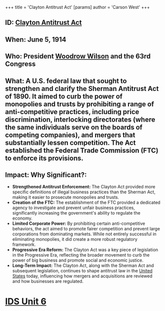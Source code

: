 +++
 title = 'Clayton Antitrust Act'
[params]
	author = 'Carson West'
+++
## ID: [Clayton Antitrust Act](./../clayton-antitrust-act/)

## When: June 5, 1914

## Who:  President [Woodrow Wilson](./../woodrow-wilson/) and the 63rd Congress

## What:  A U.S. federal law that sought to strengthen and clarify the Sherman Antitrust Act of 1890.  It aimed to curb the power of monopolies and trusts by prohibiting a range of anti-competitive practices, including price discrimination, interlocking directorates (where the same individuals serve on the boards of competing companies), and mergers that substantially lessen competition.  The Act established the Federal Trade Commission (FTC) to enforce its provisions.

## Impact: Why Significant?:
* **Strengthened Antitrust Enforcement:** The Clayton Act provided more specific definitions of illegal business practices than the Sherman Act, making it easier to prosecute monopolies and trusts.
* **Creation of the FTC:** The establishment of the FTC provided a dedicated agency to investigate and prevent unfair business practices, significantly increasing the government's ability to regulate the economy.
* **Limited Corporate Power:** By prohibiting certain anti-competitive behaviors, the act aimed to promote fairer competition and prevent large corporations from dominating markets.  While not entirely successful in eliminating monopolies, it did create a more robust regulatory framework.
* **Progressive Era Reform:** The Clayton Act was a key piece of legislation in the Progressive Era, reflecting the broader movement to curb the power of big business and promote social and economic justice.
* **Long-Term Impact:** The Clayton Act, along with the Sherman Act and subsequent legislation, continues to shape antitrust law in the [United States](./../united-states/) today, influencing how mergers and acquisitions are reviewed and how businesses are regulated.

# [IDS Unit 6](./../ids-unit-6/)